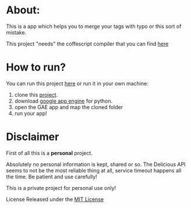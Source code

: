 About:
======
This is a app which helps you to merge your tags with typo or this sort of mistake.

This project "needs" the coffescript compiler that you can find [here](http://coffeescript.org/)

How to run?
======

You can run this project [here](http://delicious-tag-merger.appspot.com/) or run it in your own machine:

1. clone this [project](https://github.com/hankpillow/delicious-tag-merger "Github").
2. download [google app engine](http://code.google.com/appengine/downloads.html#Google_App_Engine_SDK_for_Python "Google App Engine") for python.
3. open the GAE app and map the cloned folder
4. run your app!

Disclaimer
======

First of all this is a **personal** project.

Absolutely no personal information is kept, shared or so. The Delicious API seems to not be the most reliable thing at all, service timeout happens all the time. Be patient and use carefully!

This is a private project for personal use only!

License Released under the [MIT License](http://www.opensource.org/licenses/mit-license.php)